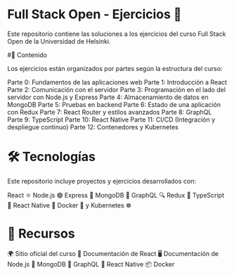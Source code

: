 # Full Stack Open - Ejercicios 🚀
Este repositorio contiene las soluciones a los ejercicios del curso Full Stack Open de la Universidad de Helsinki.

#📌 Contenido

Los ejercicios están organizados por partes según la estructura del curso:

Parte 0: Fundamentos de las aplicaciones web
Parte 1: Introducción a React
Parte 2: Comunicación con el servidor
Parte 3: Programación en el lado del servidor con Node.js y Express
Parte 4: Almacenamiento de datos en MongoDB
Parte 5: Pruebas en backend
Parte 6: Estado de una aplicación con Redux
Parte 7: React Router y estilos avanzados
Parte 8: GraphQL
Parte 9: TypeScript
Parte 10: React Native
Parte 11: CI/CD (Integración y despliegue continuo) 
Parte 12: Contenedores y Kubernetes

# 🛠️ Tecnologías

Este repositorio incluye proyectos y ejercicios desarrollados con:

React ⚛️
Node.js 🟢
Express 🚀
MongoDB 🍃
GraphQL 🔍
Redux 🏪
TypeScript 📝
React Native 📱
Docker 🐳 y Kubernetes ☸️

# 📖 Recursos

🌍 Sitio oficial del curso
📑 Documentación de React
🖥️ Documentación de Node.js
🔗 MongoDB
📡 GraphQL
📲 React Native
📦 Docker
